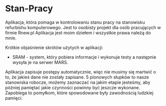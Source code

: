 # Stan-Pracy

Aplikacja, która pomaga w kontrolowaniu stanu pracy na stanowisku refurbishu komputerowego. 
Jest to osobisty projekt dla osób pracujących w firmie Rnew.pl
Aplikacja jest moim dziełem i wszystkie prawa należą do mnie.

Krótkie objaśnienie skrótów użytych w aplikacji:
- SRAM - system, który pobiera informacje i wykonuje testy a następnie wysyła je na serwer MARS.

Aplikacja zapisuje postępy automatycznie, więc nie musimy się martwić o to, że jakieś dane nie zostały zapisane.
5 pionowych słupków to nasze stanowiska robocze, możemy zaznaczać na jakim etapie jesteśmy, aby później pamiętać jakie czynności powinny być jeszcze wykonane.
Zapobiega to pomyłkom, które spowodowane były zawodnością ludzkiej pamięci.
